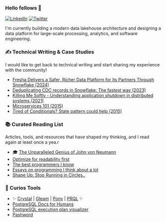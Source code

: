 ### Hello fellows 👋
[![LinkedIn](https://img.shields.io/badge/LinkedIn-blue?style=flat&logo=linkedin&labelColor=blue)](https://www.linkedin.com/in/emilianomancuso/)
[![Twitter](https://img.shields.io/twitter/follow/emancu?label=Follow&style=social)](https://twitter.com/emancu)

I'm currently building a modern data lakehouse architecture and designing a data platform for large-scale processing, analytics, and software engineering.



### ✍️ Technical Writing & Case Studies
I would like to get back to technical writing and start sharing my experience with the community!

- [Fresha Delivers a Safer, Richer Data Platform for its Partners Through Snowflake (2024)][15]
- [Deduplicating CDC records in Snowflake: The fastest way (2023)][10]
- [Killing Me Softly - Understanding application shutdown in distributed systems (2021)][11]
- [Microservices 101 (2015)][13]
- [Tired of Conditionals? State pattern could help (2015)][14]


### 📚 Curated Reading List
Articles, tools, and resources that have shaped my thinking, and I read again at least once a yea.r

- 🎓 [The Unparalleled Genius of John von Neumann][1]
- [Optimize for readability first][2]
- [The best programmers I know][7]
- [Essays on programming I think about a lot][9]
- [Shape Up: Stop Running in Circles..][6]


### 🧰 Curios Tools

- ✨ [Crystal][3] | [Gleam][4] | [Pony][5] | [PRQL][8] ✨
- [PostgreSQL Docs for Humans][20] 
- [PostgreSQL execution plan visualizer][21]
- [Pashword][23]



[1]: https://medium.com/cantors-paradise/the-unparalleled-genius-of-john-von-neumann-791bb9f42a2d
[2]: https://va.lent.in/optimize-for-readability-first/
[3]: http://crystal-lang.org
[4]: https://gleam.run
[5]: https://www.ponylang.io
[6]: https://basecamp.com/shapeup
[7]: https://endler.dev/2025/best-programmers/
[8]: https://prql-lang.org/
[9]: https://www.benkuhn.net/progessays/


[10]: https://medium.com/@emancu/deduplicating-cdc-records-in-snowflake-the-fastest-way-5a4a14f9890a
[11]: https://medium.com/carwow-product-engineering/killing-me-softly-4e119db8ec84
[13]: https://bits.theoremone.co/microservices/
[14]: https://bits.theoremone.co/state-design-pattern-with-ruby/
[15]: https://www.snowflake.com/en/customers/all-customers/case-study/fresha/


[20]: https://postgresqlco.nf/doc/en/param
[21]: https://explain.dalibo.com
[23]: https://pashword.app

<!--
**emancu/emancu** is a ✨ _special_ ✨ repository because its `README.md` (this file) appears on your GitHub profile.

Here are some ideas to get you started:

- 🔭 I’m currently working on ...
- 🌱 I’m currently learning ...
- 👯 I’m looking to collaborate on ...
- 🤔 I’m looking for help with ...
- 💬 Ask me about ...
- 📫 How to reach me: ...
- 😄 Pronouns: ...
- ⚡ Fun fact: ...
-->
